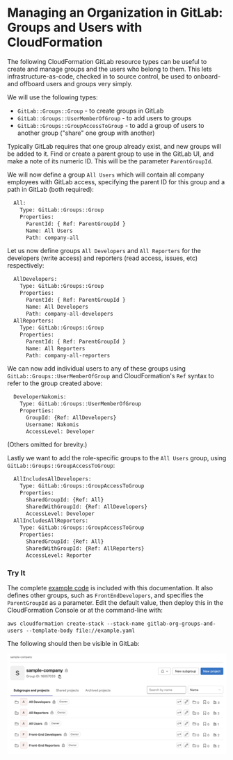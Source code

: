 # Managing an Organization in GitLab: Groups and Users with CloudFormation

The following CloudFormation GitLab resource types can be useful to create and manage groups
and the users who belong to them. This lets infrastructure-as-code, checked in to source control,
be used to onboard- and offboard users and groups very simply.

We will use the following types:

* `GitLab::Groups::Group` - to create groups in GitLab
* `GitLab::Groups::UserMemberOfGroup` - to add users to groups
* `GitLab::Groups::GroupAccessToGroup` - to add a group of users to another group ("share" one group with another)

Typically GitLab requires that one group already exist, and new groups will be added to it.
Find or create a parent group to use in the GitLab UI, and make a note of its numeric ID.
This will be the parameter `ParentGroupId`.

We will now define a group `All Users` which will contain all company employees with GitLab access,
specifying the parent ID for this group and a path in GitLab (both required):

```
  All:
    Type: GitLab::Groups::Group
    Properties:
      ParentId: { Ref: ParentGroupId }
      Name: All Users
      Path: company-all
```

Let us now define groups `All Developers` and `All Reporters` for the developers (write access) and reporters (read access, issues, etc) respectively:

```
  AllDevelopers:
    Type: GitLab::Groups::Group
    Properties:
      ParentId: { Ref: ParentGroupId }
      Name: All Developers
      Path: company-all-developers
  AllReporters:
    Type: GitLab::Groups::Group
    Properties:
      ParentId: { Ref: ParentGroupId }
      Name: All Reporters
      Path: company-all-reporters
```

We can now add individual users to any of these groups using `GitLab::Groups::UserMemberOfGroup` and
CloudFormation's `Ref` syntax to refer to the group created above:

```
  DeveloperNakomis:
    Type: GitLab::Groups::UserMemberOfGroup
    Properties:
      GroupId: {Ref: AllDevelopers}
      Username: Nakomis
      AccessLevel: Developer
```

(Others omitted for brevity.)

Lastly we want to add the role-specific groups to the `All Users` group, using `GitLab::Groups::GroupAccessToGroup`: 

```
  AllIncludesAllDevelopers:
    Type: GitLab::Groups::GroupAccessToGroup
    Properties:
      SharedGroupId: {Ref: All}
      SharedWithGroupId: {Ref: AllDevelopers}
      AccessLevel: Developer
  AllIncludesAllReporters:
    Type: GitLab::Groups::GroupAccessToGroup
    Properties:
      SharedGroupId: {Ref: All}
      SharedWithGroupId: {Ref: AllReporters}
      AccessLevel: Reporter
```

### Try It

The complete [example code](example.yaml) is included with this documentation.
It also defines other groups, such as `FrontEndDevelopers`, and specifies the `ParentGroupId` as a parameter.
Edit the default value, then deploy this in the CloudFormation Console or at the command-line with:

```
aws cloudformation create-stack --stack-name gitlab-org-groups-and-users --template-body file://example.yaml
```

The following should then be visible in GitLab:

![GitLab Console](gitlab.png)
